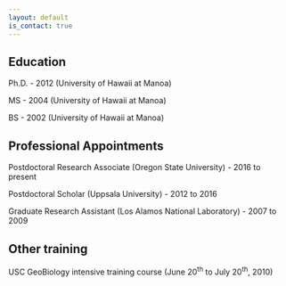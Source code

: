 ```yaml
---
layout: default
is_contact: true
---
```


## Education

Ph.D. - 2012 (University of Hawaii at Manoa)

MS - 2004 (University of Hawaii at Manoa)

BS - 2002 (University of Hawaii at Manoa)

## Professional Appointments

Postdoctoral Research Associate (Oregon State University) - 2016 to present

Postdoctoral Scholar (Uppsala University) - 2012 to 2016

Graduate Research Assistant (Los Alamos National Laboratory) - 2007 to 2009

## Other training

USC GeoBiology intensive training course (June 20<sup>th</sup> to July 20<sup>th</sup>, 2010)
